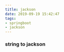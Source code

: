 ```yaml
---
title: jackson
date: 2019-09-19 15:42:47
tags:
- springboot
- jackson
---
```



### string to jackson
